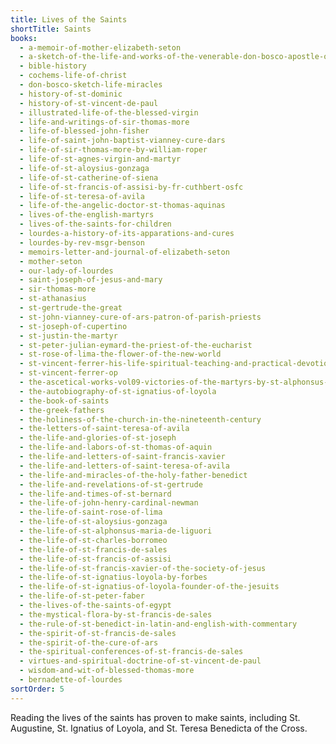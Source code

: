 ```yaml
---
title: Lives of the Saints
shortTitle: Saints
books:
  - a-memoir-of-mother-elizabeth-seton
  - a-sketch-of-the-life-and-works-of-the-venerable-don-bosco-apostle-of-youth
  - bible-history
  - cochems-life-of-christ
  - don-bosco-sketch-life-miracles
  - history-of-st-dominic
  - history-of-st-vincent-de-paul
  - illustrated-life-of-the-blessed-virgin
  - life-and-writings-of-sir-thomas-more
  - life-of-blessed-john-fisher
  - life-of-saint-john-baptist-vianney-cure-dars
  - life-of-sir-thomas-more-by-william-roper
  - life-of-st-agnes-virgin-and-martyr
  - life-of-st-aloysius-gonzaga
  - life-of-st-catherine-of-siena
  - life-of-st-francis-of-assisi-by-fr-cuthbert-osfc
  - life-of-st-teresa-of-avila
  - life-of-the-angelic-doctor-st-thomas-aquinas
  - lives-of-the-english-martyrs
  - lives-of-the-saints-for-children
  - lourdes-a-history-of-its-apparations-and-cures
  - lourdes-by-rev-msgr-benson
  - memoirs-letter-and-journal-of-elizabeth-seton
  - mother-seton
  - our-lady-of-lourdes
  - saint-joseph-of-jesus-and-mary
  - sir-thomas-more
  - st-athanasius
  - st-gertrude-the-great
  - st-john-vianney-cure-of-ars-patron-of-parish-priests
  - st-joseph-of-cupertino
  - st-justin-the-martyr
  - st-peter-julian-eymard-the-priest-of-the-eucharist
  - st-rose-of-lima-the-flower-of-the-new-world
  - st-vincent-ferrer-his-life-spiritual-teaching-and-practical-devotion
  - st-vincent-ferrer-op
  - the-ascetical-works-vol09-victories-of-the-martyrs-by-st-alphonsus-de-liguori
  - the-autobiography-of-st-ignatius-of-loyola
  - the-book-of-saints
  - the-greek-fathers
  - the-holiness-of-the-church-in-the-nineteenth-century
  - the-letters-of-saint-teresa-of-avila
  - the-life-and-glories-of-st-joseph
  - the-life-and-labors-of-st-thomas-of-aquin
  - the-life-and-letters-of-saint-francis-xavier
  - the-life-and-letters-of-saint-teresa-of-avila
  - the-life-and-miracles-of-the-holy-father-benedict
  - the-life-and-revelations-of-st-gertrude
  - the-life-and-times-of-st-bernard
  - the-life-of-john-henry-cardinal-newman
  - the-life-of-saint-rose-of-lima
  - the-life-of-st-aloysius-gonzaga
  - the-life-of-st-alphonsus-maria-de-liguori
  - the-life-of-st-charles-borromeo
  - the-life-of-st-francis-de-sales
  - the-life-of-st-francis-of-assisi
  - the-life-of-st-francis-xavier-of-the-society-of-jesus
  - the-life-of-st-ignatius-loyola-by-forbes
  - the-life-of-st-ignatius-of-loyola-founder-of-the-jesuits
  - the-life-of-st-peter-faber
  - the-lives-of-the-saints-of-egypt
  - the-mystical-flora-by-st-francis-de-sales
  - the-rule-of-st-benedict-in-latin-and-english-with-commentary
  - the-spirit-of-st-francis-de-sales
  - the-spirit-of-the-cure-of-ars
  - the-spiritual-conferences-of-st-francis-de-sales
  - virtues-and-spiritual-doctrine-of-st-vincent-de-paul
  - wisdom-and-wit-of-blessed-thomas-more
  - bernadette-of-lourdes
sortOrder: 5
---
```


Reading the lives of the saints has proven to make saints, including St. Augustine, St. Ignatius of Loyola, and St. Teresa Benedicta of the Cross.

